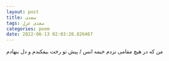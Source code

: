 ```yaml
---
layout: post
title: سعدی
tags: سعدی غزل
categories: poem
date: 2022-06-13 02:03:28.826467
---
```


من که در هیچ مقامی نزدم خیمه انس / پیش تو رخت بیفکندم و دل بنهادم